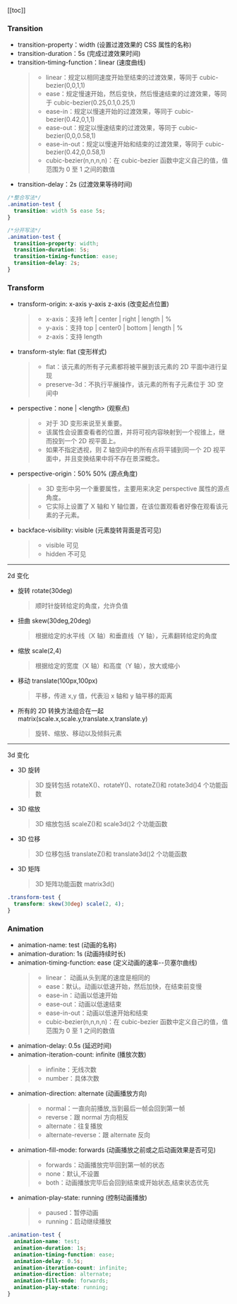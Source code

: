 [[toc]]

### Transition

- transition-property：width (设置过渡效果的 CSS 属性的名称)
- transition-duration：5s (完成过渡效果时间)
- transition-timing-function：linear (速度曲线)
  > - linear：规定以相同速度开始至结束的过渡效果，等同于 cubic-bezier(0,0,1,1)
  > - ease：规定慢速开始，然后变快，然后慢速结束的过渡效果，等同于 cubic-bezier(0.25,0.1,0.25,1)
  > - ease-in：规定以慢速开始的过渡效果，等同于 cubic-bezier(0.42,0,1,1)
  > - ease-out：规定以慢速结束的过渡效果，等同于 cubic-bezier(0,0,0.58,1)
  > - ease-in-out：规定以慢速开始和结束的过渡效果，等同于 cubic-bezier(0.42,0,0.58,1)
  > - cubic-bezier(n,n,n,n)：在 cubic-bezier 函数中定义自己的值，值范围为 0 至 1 之间的数值
- transition-delay：2s (过渡效果等待时间)

```css
/*整合写法*/
.animation-test {
  transition: width 5s ease 5s;
}

/*分开写法*/
.animation-test {
  transition-property: width;
  transition-duration: 5s;
  transition-timing-function: ease;
  transition-delay: 2s;
}
```

### Transform

- transform-origin: x-axis y-axis z-axis (改变起点位置)
  > - x-axis：支持 left | center | right | length | %
  > - y-axis：支持 top | center0 | bottom | length | %
  > - z-axis：支持 length
- transform-style: flat (变形样式)
  > - flat：该元素的所有子元素都将被平展到该元素的 2D 平面中进行呈现
  > - preserve-3d：不执行平展操作，该元素的所有子元素位于 3D 空间中
- perspective：none | \<length\> (观察点)
  > - 对于 3D 变形来说至关重要。
  > - 该属性会设置查看者的位置，并将可视内容映射到一个视锥上，继而投到一个 2D 视平面上。
  > - 如果不指定透视，则 Z 轴空间中的所有点将平铺到同一个 2D 视平面中，并且变换结果中将不存在景深概念。
- perspective-origin：50% 50% (源点角度)
  > - 3D 变形中另一个重要属性，主要用来决定 perspective 属性的源点角度。
  > - 它实际上设置了 X 轴和 Y 轴位置，在该位置观看者好像在观看该元素的子元素。
- backface-visibility: visible (元素旋转背面是否可见)
  > - visible 可见
  > - hidden 不可见

---

2d 变化

- 旋转 rotate(30deg)
  > 顺时针旋转给定的角度，允许负值
- 扭曲 skew(30deg,20deg)
  > 根据给定的水平线（X 轴）和垂直线（Y 轴），元素翻转给定的角度
- 缩放 scale(2,4)
  > 根据给定的宽度（X 轴）和高度（Y 轴），放大或缩小
- 移动 translate(100px,100px)
  > 平移，传进 x,y 值，代表沿 x 轴和 y 轴平移的距离
- 所有的 2D 转换方法组合在一起 matrix(scale.x,scale.y,translate.x,translate.y)
  > 旋转、缩放、移动以及倾斜元素

---

3d 变化

- 3D 旋转
  > 3D 旋转包括 rotateX()、rotateY()、rotateZ()和 rotate3d()4 个功能函数
- 3D 缩放
  > 3D 缩放包括 scaleZ()和 scale3d()2 个功能函数
- 3D 位移
  > 3D 位移包括 translateZ()和 translate3d()2 个功能函数
- 3D 矩阵
  > 3D 矩阵功能函数 matrix3d()

```css
.transform-test {
  transform: skew(30deg) scale(2, 4);
}
```

### Animation

- animation-name: test (动画的名称)
- animation-duration: 1s (动画持续时长)
- animation-timing-function: ease (定义动画的速率--贝塞尔曲线)
  > - linear： 动画从头到尾的速度是相同的
  > - ease：默认。动画以低速开始，然后加快，在结束前变慢
  > - ease-in：动画以低速开始
  > - ease-out：动画以低速结束
  > - ease-in-out：动画以低速开始和结束
  > - cubic-bezier(n,n,n,n)：在 cubic-bezier 函数中定义自己的值，值范围为 0 至 1 之间的数值
- animation-delay: 0.5s (延迟时间)
- animation-iteration-count: infinite (播放次数)
  > - infinite：无线次数
  > - number：具体次数
- animation-direction: alternate (动画播放方向)
  > - normal：一直向前播放,当到最后一帧会回到第一帧
  > - reverse：跟 normal 方向相反
  > - alternate：往复播放
  > - alternate-reverse：跟 alternate 反向
- animation-fill-mode: forwards (动画播放之前或之后动画效果是否可见)
  > - forwards：动画播放完毕回到第一帧的状态
  > - none：默认,不设置
  > - both：动画播放完毕后会回到结束或开始状态,结束状态优先
- animation-play-state: running (控制动画播放)
  > - paused：暂停动画
  > - running：启动继续播放

```css
.animation-test {
  animation-name: test;
  animation-duration: 1s;
  animation-timing-function: ease;
  animation-delay: 0.5s;
  animation-iteration-count: infinite;
  animation-direction: alternate;
  animation-fill-mode: forwards;
  animation-play-state: running;
}
```

